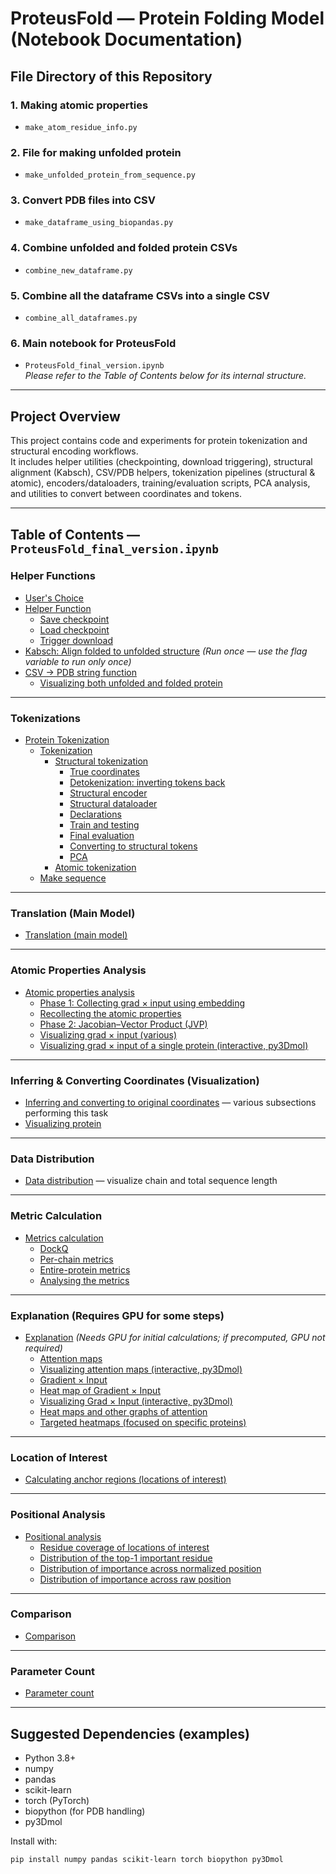 # ProteusFold — Protein Folding Model (Notebook Documentation)

## File Directory of this Repository

### 1. Making atomic properties
- `make_atom_residue_info.py`

### 2. File for making unfolded protein
- `make_unfolded_protein_from_sequence.py`

### 3. Convert PDB files into CSV
- `make_dataframe_using_biopandas.py`

### 4. Combine unfolded and folded protein CSVs
- `combine_new_dataframe.py`

### 5. Combine all the dataframe CSVs into a single CSV
- `combine_all_dataframes.py`

### 6. Main notebook for ProteusFold
- `ProteusFold_final_version.ipynb`  
  *Please refer to the Table of Contents below for its internal structure.*

---

## Project Overview

This project contains code and experiments for protein tokenization and structural encoding workflows.  
It includes helper utilities (checkpointing, download triggering), structural alignment (Kabsch), CSV/PDB helpers, tokenization pipelines (structural & atomic), encoders/dataloaders, training/evaluation scripts, PCA analysis, and utilities to convert between coordinates and tokens.

---

## Table of Contents — `ProteusFold_final_version.ipynb`

### Helper Functions
- [User's Choice](#users-choice)
- [Helper Function](#helper-function)
  - [Save checkpoint](#save-checkpoint)
  - [Load checkpoint](#load-checkpoint)
  - [Trigger download](#trigger-download)
- [Kabsch: Align folded to unfolded structure](#kabsch-align-folded-to-unfolded-structure) *(Run once — use the flag variable to run only once)*
- [CSV → PDB string function](#csv-to-pdb-string-function)
  - [Visualizing both unfolded and folded protein](#visualizing-unfolded-and-folded-protein)

---

### Tokenizations
- [Protein Tokenization](#protein-tokenization)
  - [Tokenization](#tokenization)
    - [Structural tokenization](#structural-tokenization)
      - [True coordinates](#true-coordinates)
      - [Detokenization: inverting tokens back](#detokenization-inverting-tokens-back)
      - [Structural encoder](#structural-encoder)
      - [Structural dataloader](#structural-dataloader)
      - [Declarations](#declarations)
      - [Train and testing](#train-and-testing)
      - [Final evaluation](#final-eval)
      - [Converting to structural tokens](#converting-to-structural-tokens)
      - [PCA](#pca)
    - [Atomic tokenization](#atomic-tokenization)
  - [Make sequence](#make-sequence)

---

### Translation (Main Model)
- [Translation (main model)](#translation-main-model)

---

### Atomic Properties Analysis
- [Atomic properties analysis](#atomic-properties-analysis)
  - [Phase 1: Collecting grad × input using embedding](#phase-1-collecting-grad-x-input-using-embedding)
  - [Recollecting the atomic properties](#recollecting-the-atomic-properties)
  - [Phase 2: Jacobian–Vector Product (JVP)](#phase-2-jacobian-vector-product-jvp)
  - [Visualizing grad × input (various)](#visualizing-grad-x-input-various)
  - [Visualizing grad × input of a single protein (interactive, py3Dmol)](#visualizing-grad-x-input-single-protein)

---

### Inferring & Converting Coordinates (Visualization)
- [Inferring and converting to original coordinates](#inferring-and-converting-to-original-coordinates) — various subsections performing this task
- [Visualizing protein](#visualizing-protein)

---

### Data Distribution
- [Data distribution](#data-distribution) — visualize chain and total sequence length

---

### Metric Calculation
- [Metrics calculation](#metrics-calculation)
  - [DockQ](#dockq)
  - [Per-chain metrics](#per-chain-metrics)
  - [Entire-protein metrics](#entire-protein-metrics)
  - [Analysing the metrics](#analysing-the-metrics)

---

### Explanation (Requires GPU for some steps)
- [Explanation](#explanation) *(Needs GPU for initial calculations; if precomputed, GPU not required)*
  - [Attention maps](#attention-maps)
  - [Visualizing attention maps (interactive, py3Dmol)](#visualizing-attention-maps)
  - [Gradient × Input](#gradient-x-input)
  - [Heat map of Gradient × Input](#heat-map-of-gradient-x-input)
  - [Visualizing Grad × Input (interactive, py3Dmol)](#visualizing-grad-x-input)
  - [Heat maps and other graphs of attention](#heat-maps-and-other-graphs-of-attention)
  - [Targeted heatmaps (focused on specific proteins)](#targeted-heatmaps)

---

### Location of Interest
- [Calculating anchor regions (locations of interest)](#calculating-anchor-regions)

---

### Positional Analysis
- [Positional analysis](#positional-analysis)
  - [Residue coverage of locations of interest](#residue-coverage-of-locations-of-interest)
  - [Distribution of the top-1 important residue](#distribution-of-the-top-1-important-residue)
  - [Distribution of importance across normalized position](#distribution-of-importance-across-normalized-position)
  - [Distribution of importance across raw position](#distribution-of-importance-across-raw-position)

---

### Comparison
- [Comparison](#comparison)

---

### Parameter Count
- [Parameter count](#parameter-count)

---

## Suggested Dependencies (examples)

- Python 3.8+
- numpy  
- pandas  
- scikit-learn  
- torch (PyTorch)  
- biopython (for PDB handling)  
- py3Dmol  

Install with:

```bash
pip install numpy pandas scikit-learn torch biopython py3Dmol
